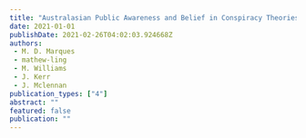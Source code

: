 ```yaml
---
title: "Australasian Public Awareness and Belief in Conspiracy Theories: Motivational Correlates"
date: 2021-01-01
publishDate: 2021-02-26T04:02:03.924668Z
authors: 
 - M. D. Marques
 - mathew-ling
 - M. Williams
 - J. Kerr
 - J. Mclennan
publication_types: ["4"]
abstract: ""
featured: false
publication: ""
---
```


